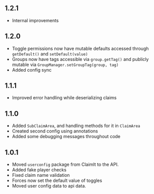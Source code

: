 1.2.1
-
 - Internal improvements

1.2.0
-
 - Toggle permissions now have mutable defaults accessed through `getDefault()` and `setDefault(value)`
 - Groups now have tags accessible via `group.getTag()` and publicly mutable via `GroupManager.setGroupTag(group, tag)`
 - Added config sync

1.1.1
-
 - Improved error handling while deserializing claims

1.1.0
-
 - Added `SubClaimArea`, and handling methods for it in `ClaimArea`
 - Created second config using annotations
 - Added some debugging messages throughout code

1.0.1
-
 - Moved `userconfig` package from ClaimIt to the API.
 - Added fake player checks
 - Fixed claim name validation
 - Forces now set the default value of toggles
 - Moved user config data to api data.
